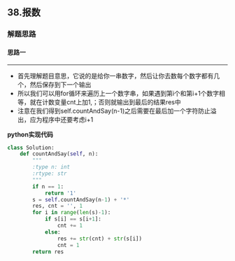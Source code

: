## 38.报数
### 解题思路
#### 思路一
****
- 首先理解题目意思，它说的是给你一串数字，然后让你去数每个数字都有几个，然后保存到下一个输出
- 所以我们可以用for循环来遍历上一个数字串，如果遇到第i个和第i+1个数字相等，就在计数变量cnt上加1,；否则就输出到最后的结果res中
- 注意在我们得到self.countAndSay(n-1)之后需要在最后加一个字符防止溢出，应为程序中还要考虑i+1

**python实现代码**
```python
class Solution:
    def countAndSay(self, n):
        """
        :type n: int
        :rtype: str
        """
        if n == 1:
            return '1'
        s = self.countAndSay(n-1) + '*'
        res, cnt = '', 1
        for i in range(len(s)-1):
            if s[i] == s[i+1]:
                cnt += 1
            else:
                res += str(cnt) + str(s[i])
                cnt = 1
        return res
            
```


